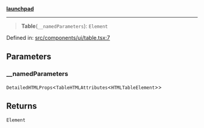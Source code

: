 [**launchpad**](index.md)

***

> **Table**(`__namedParameters`): `Element`

Defined in: [src/components/ui/table.tsx:7](https://github.com/victorbratov/launchpad/blob/76a3946e066bd4867b4d8959b0de6dc2965f2137/src/components/ui/table.tsx#L7)

## Parameters

### \_\_namedParameters

`DetailedHTMLProps`\<`TableHTMLAttributes`\<`HTMLTableElement`\>\>

## Returns

`Element`
